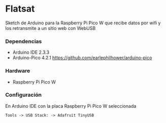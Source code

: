 # Flatsat

Sketch de Arduino para la Raspberry Pi Pico W que recibe datos por wifi y los retransmite a un sitio web con WebUSB

### Dependencias

- Arduino IDE 2.3.3
- Arduino-Pico 4.2.1 https://github.com/earlephilhower/arduino-pico

### Hardware

- Raspberry Pi Pico W

### Configuración

En Arduino IDE con la placa Raspberry Pi Pico W seleccionada

`Tools -> USB Stack: -> Adafruit TinyUSB`
